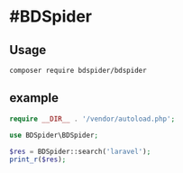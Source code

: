 #BDSpider
======================

## Usage
```shell
composer require bdspider/bdspider
```

## example
```php
require __DIR__ . '/vendor/autoload.php';

use BDSpider\BDSpider;

$res = BDSpider::search('laravel');
print_r($res);
```
